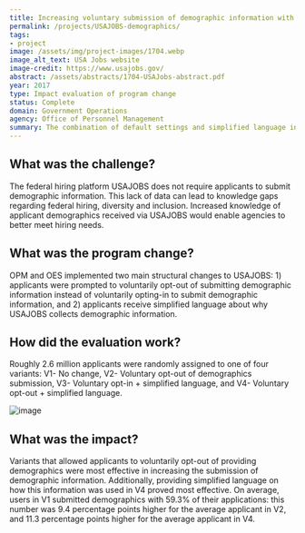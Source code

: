 ```yaml
---
title: Increasing voluntary submission of demographic information with USAJOBS applications
permalink: /projects/USAJOBS-demographics/
tags:
- project 
image: /assets/img/project-images/1704.webp
image_alt_text: USA Jobs website
image-credit: https://www.usajobs.gov/
abstract: /assets/abstracts/1704-USAJobs-abstract.pdf
year: 2017
type: Impact evaluation of program change
status: Complete
domain: Government Operations
agency: Office of Personnel Management
summary: The combination of default settings and simplified language increases voluntary submission of demographics information by 19%
---
```

## What was the challenge?

The federal hiring platform USAJOBS does not require applicants to submit demographic information. This lack of data can lead to knowledge gaps regarding federal hiring, diversity and inclusion. Increased knowledge of applicant demographics received via USAJOBS would enable agencies to better meet hiring needs.

## What was the program change?
OPM and OES implemented two main structural changes to USAJOBS: 1) applicants were prompted to voluntarily opt-out of submitting demographic information instead of voluntarily opting-in to submit demographic information, and 2) applicants receive simplified language about why USAJOBS collects demographic information.

## How did the evaluation work?
Roughly 2.6 million applicants were randomly assigned to one of four variants: V1- No change, V2- Voluntary opt-out of demographics submission, V3- Voluntary opt-in + simplified language, and V4- Voluntary opt-out + simplified language.

![image]({{site.baseurl}}/assets/img/project-images/1704-graph.webp)

## What was the impact?
Variants that allowed applicants to voluntarily opt-out of providing demographics were most effective in increasing the submission of demographic information. Additionally, providing simplified language on how this information was used in V4 proved most effective. On average, users in V1 submitted demographics with 59.3% of their applications: this number was 9.4 percentage points higher for the average applicant in V2, and 11.3 percentage points higher for the average applicant in V4.
